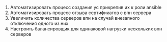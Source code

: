 1. Автоматизировать процесc создания ус прикрепив их к роли ansible
2. Автоматизировать процесс отзыва сертификатов с впн сервера
3. Увеличить количества серверов впн на случай внезапного отключения одного из них
4. Настроить балансировщик для одинаковой нагрузки нескольких впн серверов
